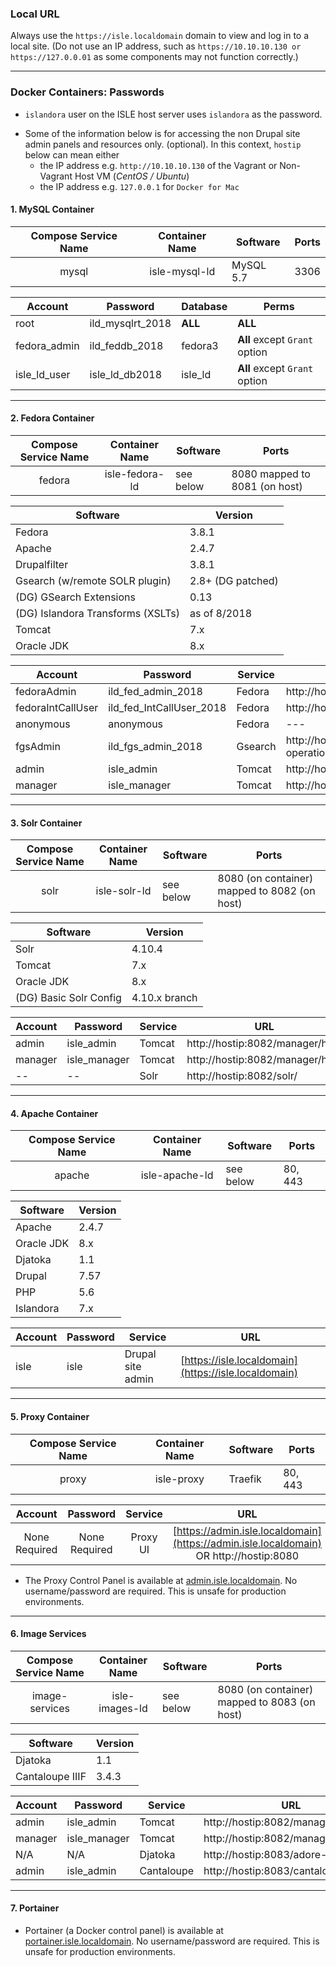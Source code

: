 <!--- Demo ISLE Site Resources --->

### Local URL
Always use the `https://isle.localdomain` domain to view and log in to a local site. (Do not use an IP address, such as `https://10.10.10.130 or https://127.0.0.01` as some components may not function correctly.)

---

### Docker Containers: Passwords

* `islandora` user on the ISLE host server uses `islandora` as the password.

<!--- TODO this IP information conflicts with our statement to always use the `https://isle.localdomain` domain. Requires clarification. --->
* Some of the information below is for accessing the non Drupal site admin panels and resources only. (optional). In this context, `hostip` below can mean either
     * the IP address e.g. `http://10.10.10.130` of the Vagrant or Non-Vagrant Host VM (_CentOS / Ubuntu_)
     * the IP address e.g. `127.0.0.1` for `Docker for Mac`

#### 1. MySQL Container
| Compose Service Name | Container Name  | Software      | Ports         |
| :-------------:      | :-------------: | ------------- | ------------- |      
| mysql                | isle-mysql-ld   | MySQL 5.7     | 3306          |


| Account        | Password              | Database         | Perms                         |
| -------------  | -------------         | -------------    | -------------                 |      
| root           | ild_mysqlrt_2018      | **ALL**          | **ALL**                       |
| fedora_admin   | ild_feddb_2018        | fedora3          | **All** except `Grant` option |
| isle_ld_user   | isle_ld_db2018        | isle_ld          | **All** except `Grant` option |

---

#### 2. Fedora Container
| Compose Service Name | Container Name  | Software      | Ports                                            |
| :-------------:      | :-------------: | ------------- | -------------                                    |      
| fedora               | isle-fedora-ld  | see below     | 8080 mapped to 8081 (on host) |


| Software                         | Version           |
| -------------                    | -------------     |
| Fedora                           | 3.8.1             |
| Apache                           | 2.4.7             |
| Drupalfilter                     | 3.8.1             |
| Gsearch (w/remote SOLR plugin)   | 2.8+ (DG patched) |
| (DG) GSearch Extensions          | 0.13              |
| (DG) Islandora Transforms (XSLTs)| as of 8/2018      |
| Tomcat                           | 7.x               |  
| Oracle JDK                       | 8.x               |

| Account           | Password                      | Service       | URL           |
| -------------     | -------------                 | ------------- | ------------- |      
| fedoraAdmin       | ild_fed_admin_2018            | Fedora        | http://hostip:8081/fedora/describe                          |
| fedoraIntCallUser | ild_fed_IntCallUser_2018      | Fedora        | http://hostip:8081/fedora/objects                           |
| anonymous         | anonymous                     | Fedora        | ---                                                         |
| fgsAdmin          | ild_fgs_admin_2018            | Gsearch       | http://hostip:8081/fedoragsearch/rest?operation=updateIndex |
| admin             | isle_admin                    | Tomcat        | http://hostip:8081/manager/html                             |
| manager           | isle_manager                  | Tomcat        | http://hostip:8081/manager/html                             |

---

#### 3. Solr Container

| Compose Service Name | Container Name  | Software      | Ports                                              |
| :-------------:      | :-------------: | ------------- | -------------                                      |      
| solr                 | isle-solr-ld    | see below     | 8080 (on container) mapped to 8082 (on host)       |


| Software               | Version       |
| -------------          | ------------- |
| Solr                   | 4.10.4        |
| Tomcat                 | 7.x           |  
| Oracle JDK             | 8.x           |
| (DG) Basic Solr Config | 4.10.x branch |

| Account           | Password        | Service       | URL                             |
| -------------     | -------------   | ------------- | -------------                   |
| admin             | isle_admin      | Tomcat        | http://hostip:8082/manager/html |
| manager           | isle_manager    | Tomcat        | http://hostip:8082/manager/html |
| --                | --              | Solr          | http://hostip:8082/solr/        |

---

#### 4. Apache Container

| Compose Service Name | Container Name  | Software      | Ports         |
| :-------------:      | :-------------: | ------------- | ------------- |      
| apache               | isle-apache-ld  | see below     | 80, 443       |


| Software      | Version       |
| ------------- | ------------- |
| Apache        | 2.4.7         |
| Oracle JDK    | 8.x           |
| Djatoka       | 1.1           |
| Drupal        | 7.57          |
| PHP           | 5.6           |
| Islandora     | 7.x           |

| Account                | Password                      | Service               | URL                                                  |
| -------------          | -------------                 | -------------         | -------------                                        |
| isle                  | isle                           | Drupal site admin     | [https://isle.localdomain](https://isle.localdomain) |

---

#### 5. Proxy Container
| Compose Service Name | Container Name  | Software      | Ports         |
| :-------------:      | :-------------: | ------------- | ------------- |
| proxy                | isle-proxy      | Traefik       | 80, 443       |

| Account               | Password      | Service      | URL        |
| :-------------:       | :-------------:   | :-------------: | :-------------: |
| None Required         | None Required                 | Proxy UI     | [https://admin.isle.localdomain](https://admin.isle.localdomain) OR http://hostip:8080  |

* The Proxy Control Panel is available at [admin.isle.localdomain](https://admin.isle.localdomain).  No username/password are required.  This is unsafe for production environments.

---

#### 6. Image Services
| Compose Service Name | Container Name  | Software      | Ports                                            |
| :-------------:      | :-------------: | ------------- | -------------                                    |      
| image-services       |  isle-images-ld | see below     | 8080 (on container) mapped to 8083 (on host)     |


| Software                         | Version           |
| -------------                    | -------------     |
| Djatoka                          | 1.1               |
| Cantaloupe IIIF                  | 3.4.3             |

| Account           | Password                      | Service       | URL           |
| -------------     | -------------                 | ------------- | ------------- |
| admin             | isle_admin                    | Tomcat        | http://hostip:8082/manager/html   |
| manager           | isle_manager                  | Tomcat        | http://hostip:8082/manager/html   |   
| N/A               | N/A                           | Djatoka       | http://hostip:8083/adore-djatoka/     |
| admin             | isle_admin                    | Cantaloupe    | http://hostip:8083/cantaloupe/admin   |

---

#### 7. Portainer

* Portainer (a Docker control panel) is available at [portainer.isle.localdomain](http://portainer.isle.localdomain). No username/password are required.  This is unsafe for production environments.
